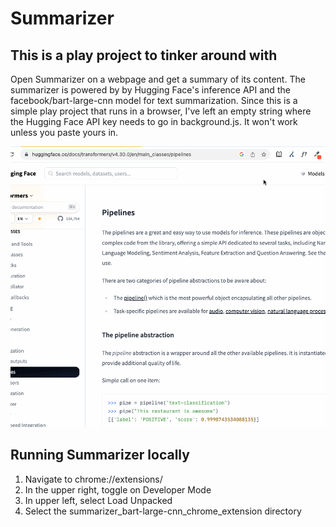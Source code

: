 # Summarizer

## This is a play project to tinker around with

Open Summarizer on a webpage and get a summary of its content. The summarizer is powered by by Hugging Face's inference API and the facebook/bart-large-cnn model for text summarization. Since this is a simple play project that runs in a browser, I've left an empty string where the Hugging Face API key needs to go in background.js. It won't work unless you paste yours in.

<p align="center">
  <img src="./summarizer.gif">
</p>

## Running Summarizer locally
1. Navigate to chrome://extensions/
2. In the upper right, toggle on Developer Mode
3. In upper left, select Load Unpacked
4. Select the summarizer_bart-large-cnn_chrome_extension directory
